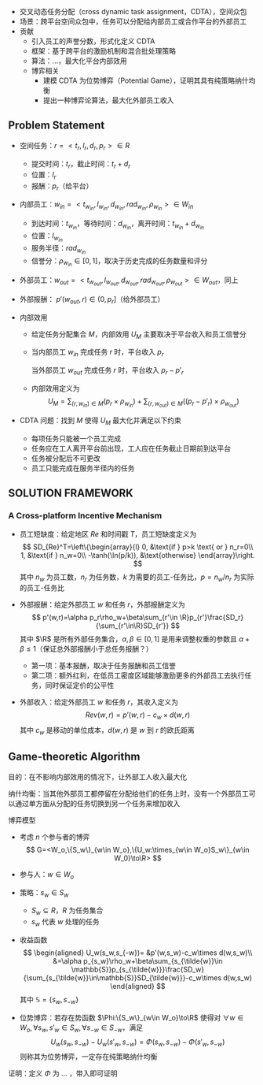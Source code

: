 - 交叉动态任务分配（cross dynamic task assignment，CDTA），空间众包
- 场景：跨平台空间众包中，任务可以分配给内部员工或合作平台的外部员工
- 贡献
  - 引入员工的声誉分数，形式化定义 CDTA
  - 框架：基于跨平台的激励机制和混合批处理策略
  - 算法：...，最大化平台内部效用
  - 博弈相关
    - 建模 CDTA 为位势博弈（Potential Game），证明其具有纯策略纳什均衡
    - 提出一种博弈论算法，最大化外部员工收入



## Problem Statement

- 空间任务：$r=<t_r,l_r,d_r,p_r>\in R$
  - 提交时间：$t_r$，截止时间：$t_r+d_r$
  - 位置：$l_r$
  - 报酬：$p_r$（给平台）
  
- 内部员工：$w_{in}=<t_{w_{in}},l_{w_{in}},d_{w_{in}},rad_{w_{in}},\rho_{w_{in}}>\in W_{in}$
  - 到达时间：$t_{w_{in}}$，等待时间：$d_{w_{in}}$，离开时间：$t_{w_{in}}+d_{w_{in}}$
  - 位置：$l_{w_{in}}$
  - 服务半径：$rad_{w_{in}}$
  - 信誉分：$\rho_{w_{in}}\in[0,1]$，取决于历史完成的任务数量和评分
  
- 外部员工：$w_{out}=<t_{w_{out}},l_{w_{out}},d_{w_{out}},rad_{w_{out}},\rho_{w_{out}}>\in W_{out}$，同上

- 外部报酬： $p'(w_{out},r)\in(0,p_r]$（给外部员工）

- 内部效用

  - 给定任务分配集合 $M$，内部效用 $U_M$ 主要取决于平台收入和员工信誉分

  - 当内部员工 $w_{in}$ 完成任务 $r$ 时，平台收入 $p_r$

    当外部员工 $w_{out}$ 完成任务 $r$ 时，平台收入 $p_r-p'_r$

  - 内部效用定义为
    $$
    U_M=\sum_{(r,w_{in})\in M}(p_r\times\rho_{w_{in}})+\sum_{(r,w_{out})\in M}\left((p_r-p'_r)\times \rho_{w_{out}}\right)
    $$

- CDTA 问题：找到 $M$ 使得 $U_M$ 最大化并满足以下约束

  - 每项任务只能被一个员工完成
  - 任务应在工人离开平台前出现，工人应在任务截止日期前到达平台
  - 任务被分配后不可更改
  - 员工只能完成在服务半径内的任务



## SOLUTION FRAMEWORK

### A Cross-platform Incentive Mechanism

- 员工短缺度：给定地区 $Re$ 和时间戳 $T$，员工短缺度定义为
  $$
  SD_{Re}^T=\left\{\begin{array}{l}
  0, &\text{if } p>k \text{ or } n_r=0\\
  1, &\text{if } n_w=0\\
  -\tanh(\ln(p/k)), &\text{otherwise}
  \end{array}\right.
  $$
  其中 $n_w$ 为员工数，$n_r$ 为任务数，$k$ 为需要的员工-任务比，$p=n_w/n_r$ 为实际的员工-任务比

- 外部报酬：给定外部员工 $w$ 和任务 $r$，外部报酬定义为
  $$
  p'(w,r)=\alpha p_r\rho_w+\beta\sum_{r'\in \R}p_{r'}\frac{SD_r}{\sum_{r'\in\R}SD_{r'}}
  $$
  其中 $\R$ 是所有外部任务集合，$\alpha,\beta\in[0,1]$ 是用来调整权重的参数且 $\alpha+\beta\le 1$（保证总外部报酬小于总任务报酬？）

  - 第一项：基本报酬，取决于任务报酬和员工信誉
  - 第二项：额外红利，在低员工密度区域能够激励更多的外部员工去执行任务，同时保证定价的公平性

- 外部收入：给定外部员工 $w$ 和任务 $r$，其收入定义为
  $$
  Rev(w,r)=p'(w,r)-c_w\times d(w,r)
  $$
  其中 $c_w$ 是移动的单位成本，$d(w,r)$ 是 $w$ 到 $r$ 的欧氏距离



## Game-theoretic Algorithm

目的：在不影响内部效用的情况下，让外部工人收入最大化

纳什均衡：当其他外部员工都停留在分配给他们的任务上时，没有一个外部员工可以通过单方面从分配的任务切换到另一个任务来增加收入



博弈模型

- 考虑 $n$ 个参与者的博弈
  $$
  G=<W_o,\{S_w\}_{w\in W_o},\{U_w:\times_{w\in W_o}S_w\}_{w\in W_0}\to\R>
  $$

- 参与人：$w\in W_o$

- 策略：$s_w\in S_w$

  - $S_w\subseteq R$，$R$ 为任务集合
  - $s_w$ 代表 $w$ 处理的任务

- 收益函数
  $$
  \begin{aligned}
  U_w(s_w,s_{-w})=
  &p'(w,s_w)-c_w\times d(w,s_w)\\
  &=\alpha p_{s_w}\rho_w+\beta\sum_{s_{\tilde{w}}\in \mathbb{S}}p_{s_{\tilde{w}}}\frac{SD_w}{\sum_{s_{\tilde{w}}\in\mathbb{S}}SD_{\tilde{w}}}-c_w\times d(w,s_w)
  \end{aligned}
  $$
  其中 $\mathbb{S}=\{s_w,s_{-w}\}$

- 位势博弈：若存在势函数 $\Phi:\{S_w\}_{w\in W_o}\to\R$ 使得对 $\forall w\in W_o,\forall s_w,s'_w\in S_w,\forall s_{-w}\in S_{-w}$，满足
  $$
  U_w(s_w,s_{-w})-U_w(s'_w,s_{-w})=\Phi(s_w,s_{-w})-\Phi(s'_w,s_{-w})
  $$
  则称其为位势博弈，一定存在纯策略纳什均衡



证明：定义 $\Phi$ 为 ... ，带入即可证明

